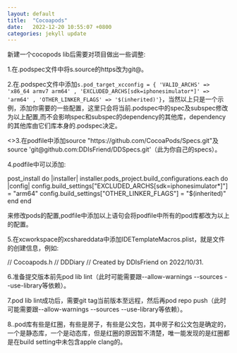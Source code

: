 ```yaml
---
layout: default
title:  "Cocoapods"
date:   2022-12-20 10:55:07 +0800
categories: jekyll update
---
```


<p>新建一个cocopods lib后需要对项目做出一些调整:</p>
<p>1.在.podspec文件中将s.source的https改为git@。</p>
<p>2.在.podspec文件中添加<code>s.pod_target_xcconfig = { 'VALID_ARCHS' => 'x86_64 armv7 arm64' , 'EXCLUDED_ARCHS[sdk=iphonesimulator*]' => 'arm64' , 'OTHER_LINKER_FLAGS' => '$(inherited)'}</code>，当然以上只是一个示例，添加你需要的一些配置，这里只会将当前.podspec中的spec及subspec修改为以上配置,而不会影响spec和subspec的dependency的其他库，dependency的其他库由它们库本身的.podspec决定。</p>
<>3.在podfile中添加source "https://github.com/CocoaPods/Specs.git"及source 'git@github.com:DDIsFriend/DDSpecs.git'（此为你自己的specs）。</p>
<p>4.podfile中可以添加:</p>
    post_install do |installer|
      installer.pods_project.build_configurations.each do |config|
        config.build_settings["EXCLUDED_ARCHS[sdk=iphonesimulator*]"] = "arm64"
        config.build_settings["OTHER_LINKER_FLAGS"] = "$(inherited)"
      end
    end
<p>来修改pods的配置,podfile中添加以上语句会将podfile中所有的pod库都改为以上的配置。</p>
<p> 5.在xcworkspace的xcshareddata中添加IDETemplateMacros.plist，就是文件的创建信息，例如:</p>
    //    Cocoapods.h
    //    DDDiary
    //    Created by DDIsFriend on 2022/10/31.
    
<p>6.准备提交版本前先pod lib lint（此时可能需要跟--allow-warnings --sources --use-library等依赖）。</p>
<p>7.pod lib lint成功后，需要git tag当前版本至远程，然后再pod repo push（此时可能需要跟--allow-warnings --sources --use-library等依赖）。</p>
<p>8..pod库有些是红圈，有些是房子，有些是公文包，其中房子和公文包是确定的，一个是静态库，一个是动态库，但是红圈的原因暂不清楚，唯一能发现的是红圈都是在build setting中未包含apple clang的。</p>

